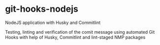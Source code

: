 # git-hooks-nodejs
NodeJS application with Husky and Commitlint

Testing, linting and verification of the comit message using automated Git Hooks with help of Husky, Commitlint and lint-staged NMP packages
